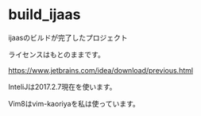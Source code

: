 # build_ijaas

ijaasのビルドが完了したプロジェクト

ライセンスはもとのままです。

https://www.jetbrains.com/idea/download/previous.html

InteliJは2017.2.7現在を使います。

Vim8はvim-kaoriyaを私は使っています。
